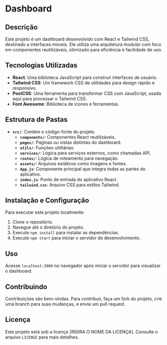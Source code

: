 # Dashboard

## Descrição
Este projeto é um dashboard desenvolvido com React e Tailwind CSS, destinado a interfaces móveis. Ele utiliza uma arquitetura modular com foco em componentes reutilizáveis, otimizado para eficiência e facilidade de uso.

## Tecnologias Utilizadas
- **React**: Uma biblioteca JavaScript para construir interfaces de usuário.
- **Tailwind CSS**: Um framework CSS de utilidades para design rápido e responsivo.
- **PostCSS**: Uma ferramenta para transformar CSS com JavaScript, usada aqui para processar o Tailwind CSS.
- **Font Awesome**: Biblioteca de ícones e ferramentas.

## Estrutura de Pastas
- **`src/`**: Contém o código-fonte do projeto.
  - **`components/`**: Componentes React reutilizáveis.
  - **`pages/`**: Páginas ou vistas distintas do dashboard.
  - **`utils/`**: Funções utilitárias.
  - **`services/`**: Lógica para serviços externos, como chamadas API.
  - **`routes/`**: Lógica de roteamento para navegação.
  - **`assets/`**: Arquivos estáticos como imagens e fontes.
  - **`App.js`**: Componente principal que integra todas as partes do aplicativo.
  - **`index.js`**: Ponto de entrada do aplicativo React.
  - **`tailwind.css`**: Arquivo CSS para estilos Tailwind.

## Instalação e Configuração
Para executar este projeto localmente:
1. Clone o repositório.
2. Navegue até o diretório do projeto.
3. Execute `npm install` para instalar as dependências.
4. Execute `npm start` para iniciar o servidor de desenvolvimento.

## Uso
Acesse `localhost:3000` no navegador após iniciar o servidor para visualizar o dashboard.

## Contribuindo
Contribuições são bem-vindas. Para contribuir, faça um fork do projeto, crie uma branch para suas mudanças, e envie um pull request.

## Licença
Este projeto está sob a licença [INSIRA O NOME DA LICENÇA]. Consulte o arquivo `LICENSE` para mais detalhes.
